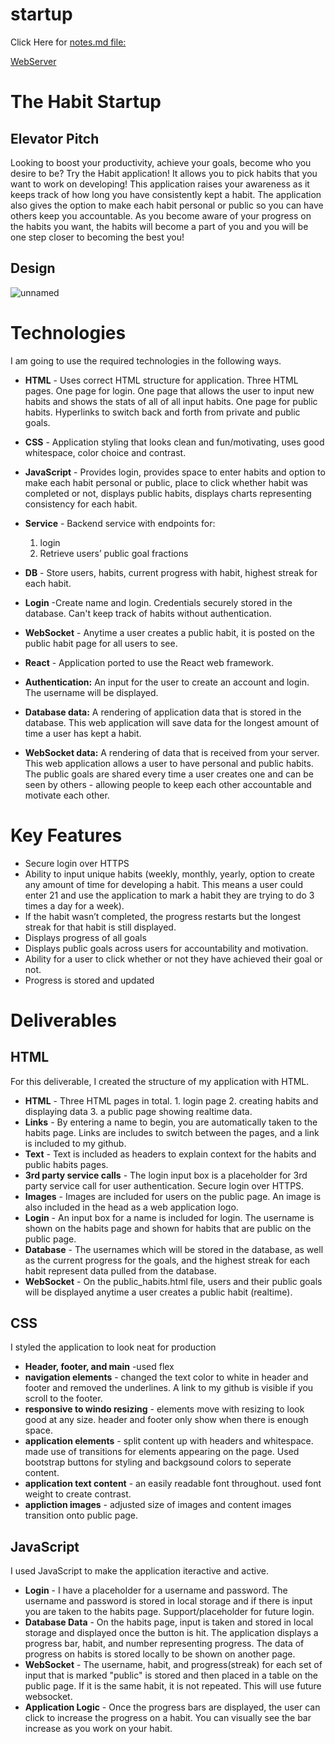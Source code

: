 # startup

Click Here for [notes.md file:](https://github.com/mcshayla/startup/blob/main/notes.md)

[WebServer](https://startup.mcshayla.click/)


# The Habit Startup

## Elevator Pitch
Looking to boost your productivity, achieve your goals, become who you desire to be? Try the Habit application! It allows you to pick habits that you want to work on developing! This application raises your awareness as it keeps track of how long you have consistently kept a habit. The application also gives the option to make each habit personal or public so you can have others keep you accountable. As you become aware of your progress on the habits you want, the habits will become a part of you and you will be one step closer to becoming the best you!

## Design
![unnamed](https://github.com/mcshayla/startup/assets/137968448/2a965cdf-f20e-437f-acfb-0603054d7670)

# Technologies
I am going to use the required technologies in the following ways.
- **HTML** - Uses correct HTML structure for application. Three HTML pages. One page for login. One page that allows the user to input new habits and shows the stats of all of all input habits. One page for public habits. Hyperlinks to switch back and forth from private and public goals.
- **CSS** - Application styling that looks clean and fun/motivating, uses good whitespace, color choice and contrast.
- **JavaScript** - Provides login, provides space to enter habits and option to make each habit personal or public, place to click whether habit was completed or not, displays public habits, displays charts representing consistency for each habit.
- **Service** - Backend service with endpoints for:
  1. login
  2. Retrieve users’ public goal fractions
- **DB** - Store users, habits, current progress with habit, highest streak for each habit.
- **Login** -Create name and login. Credentials securely stored in the database. Can't keep track of habits without authentication.
- **WebSocket** - Anytime a user creates a public habit, it is posted on the public habit page for all users to see.
- **React** - Application ported to use the React web framework.

- **Authentication:** An input for the user to create an account and login. The username will be displayed.
- **Database data:** A rendering of application data that is stored in the database. This web application will save data for the longest amount of time a user has kept a habit.  
- **WebSocket data:** A rendering of data that is received from your server. This web application allows a user to have personal and public habits. The public goals are shared every time a user creates one and can be seen by others - allowing people to keep each other accountable and motivate each other.

# Key Features
- Secure login over HTTPS
- Ability to input unique habits (weekly, monthly, yearly, option to create any amount of time for developing a habit. This means a user could enter 21 and use the application to mark a habit they are trying to do 3 times a day for a week). 
- If the habit wasn’t completed, the progress restarts but the longest streak for that habit is still displayed.
- Displays progress of all goals
- Displays public goals across users for accountability and motivation.
- Ability for a user to click whether or not they have achieved their goal or not.
- Progress is stored and updated

# Deliverables

## HTML
For this deliverable, I created the structure of my application with HTML.
- **HTML** - Three HTML pages in total.  1. login page 2. creating habits and displaying data  3. a public page showing realtime data. 
- **Links** - By entering a name to begin, you are automatically taken to the habits page. Links are includes to switch between the pages, and a link is included to my github. 
- **Text** - Text is included as headers to explain context for the habits and public habits pages.
- **3rd party service calls** - The login input box is a placeholder for 3rd party service call for user authentication. Secure login over HTTPS.
- **Images** - Images are included for users on the public page. An image is also included in the head as a web application logo.
- **Login** - An input box for a name is included for login. The username is shown on the habits page and shown for habits that are public on the public page.
- **Database** - The usernames which will be stored in the database, as well as the current progress for the goals, and the highest streak for each habit represent data pulled from the database.
- **WebSocket** - On the public_habits.html file, users and their public goals will be displayed anytime a user creates a public habit (realtime). 

## CSS
I styled the application to look neat for production
- **Header, footer, and main** -used flex
- **navigation elements** - changed the text color to white in header and footer and removed the underlines. A link to my github is visible if you scroll to the footer.
- **responsive to windo resizing** - elements move with resizing to look good at any size. header and footer only show when there is enough space.
- **application elements** - split content up with headers and whitespace. made use of transitions for elements appearing on the page. Used bootstrap buttons for styling and backgsound colors to seperate content.
- **application text content** - an easily readable font throughout. used font weight to create contrast.
- **appliction images** - adjusted size of images and content images transition onto public page.

## JavaScript
I used JavaScript to make the application iteractive and active.
- **Login** - I have a placeholder for a username and password. The username and password is stored in local storage and if there is input you are taken to the habits page. Support/placeholder for future login.
- **Database Data** - On the habits page, input is taken and stored in local storage and displayed once the button is hit. The application displays a progress bar, habit, and number representing progress. The data of progress on habits is stored locally to be shown on another page.
- **WebSocket** - The username, habit, and progress(streak) for each set of input that is marked "public" is stored and then placed in a table on the public page. If it is the same habit, it is not repeated. This will use future websocket.
- **Application Logic** - Once the progress bars are displayed, the user can click to increase the progress on a habit. You can visually see the bar increase as you work on your habit.